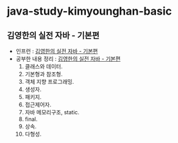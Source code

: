 # java-study-kimyounghan-basic
## 김영한의 실전 자바 - 기본편
- 인프런 : <a href='https://www.inflearn.com/course/%EA%B9%80%EC%98%81%ED%95%9C%EC%9D%98-%EC%8B%A4%EC%A0%84-%EC%9E%90%EB%B0%94-%EA%B8%B0%EB%B3%B8%ED%8E%B8' target='_blank'>김영한의 실전 자바 - 기본편</a>
- 공부한 내용 정리 : <a href='https://velog.io/@hajju/series/%EA%B9%80%EC%98%81%ED%95%9C%EC%9D%98-%EC%8B%A4%EC%A0%84-%EC%9E%90%EB%B0%94-%EA%B8%B0%EB%B3%B8%ED%8E%B8' target='_blank'>김영한의 실전 자바 - 기본편</a>
  1. 클래스와 데이터.
  2. 기본형과 참조형.
  3. 객체 지향 프로그래밍.
  4. 생성자.
  5. 패키지.
  6. 접근제어자.
  7. 자바 메모리구조, static.
  8. final.
  9. 상속.
  10. 다형성.
